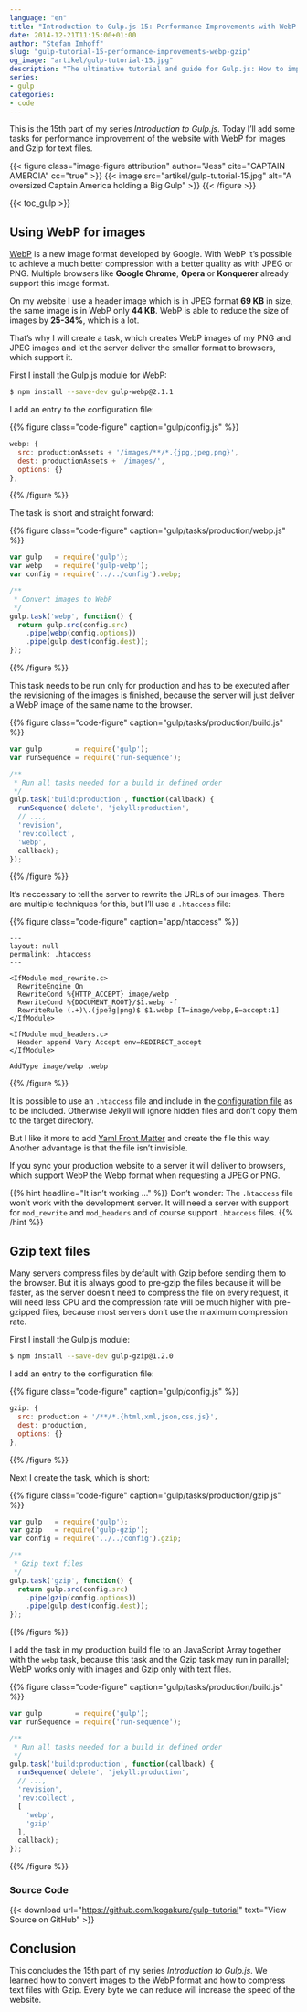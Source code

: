 ```yaml
---
language: "en"
title: "Introduction to Gulp.js 15: Performance Improvements with WebP and Gzip"
date: 2014-12-21T11:15:00+01:00
author: "Stefan Imhoff"
slug: "gulp-tutorial-15-performance-improvements-webp-gzip"
og_image: "artikel/gulp-tutorial-15.jpg"
description: "The ultimative tutorial and guide for Gulp.js: How to improve the speed and performance of your website with WebP and Gzip."
series:
- gulp
categories:
- code
---
```


This is the 15th part of my series *Introduction to Gulp.js*. Today I’ll add some tasks for performance improvement of the website with WebP for images and Gzip for text files.

{{< figure class="image-figure attribution" author="Jess" cite="CAPTAIN AMERCIA" cc="true" >}}
{{< image src="artikel/gulp-tutorial-15.jpg" alt="A oversized Captain America holding a Big Gulp" >}}
{{< /figure >}}

{{< toc_gulp >}}

## Using WebP for images
[WebP](https://developers.google.com/speed/webp/) is a new image format developed by Google. With WebP it’s possible to achieve a much better compression with a better quality as with JPEG or PNG. Multiple browsers like **Google Chrome**, **Opera** or **Konquerer** already support this image format.

On my website I use a header image which is in JPEG format **69 KB** in size, the same image is in WebP only **44 KB**. WebP is able to reduce the size of images by **25-34%**, which is a lot.

That’s why I will create a task, which creates WebP images of my PNG and JPEG images and let the server deliver the smaller format to browsers, which support it.

First I install the Gulp.js module for WebP:

```bash
$ npm install --save-dev gulp-webp@2.1.1
```

I add an entry to the configuration file:

{{% figure class="code-figure" caption="gulp/config.js" %}}
```javascript
webp: {
  src: productionAssets + '/images/**/*.{jpg,jpeg,png}',
  dest: productionAssets + '/images/',
  options: {}
},
```
{{% /figure %}}

The task is short and straight forward:

{{% figure class="code-figure" caption="gulp/tasks/production/webp.js" %}}
```javascript
var gulp   = require('gulp');
var webp   = require('gulp-webp');
var config = require('../../config').webp;

/**
 * Convert images to WebP
 */
gulp.task('webp', function() {
  return gulp.src(config.src)
    .pipe(webp(config.options))
    .pipe(gulp.dest(config.dest));
});
```
{{% /figure %}}

This task needs to be run only for production and has to be executed after the revisioning of the images is finished, because the server will just deliver a WebP image of the same name to the browser.

{{% figure class="code-figure" caption="gulp/tasks/production/build.js" %}}
```javascript
var gulp        = require('gulp');
var runSequence = require('run-sequence');

/**
 * Run all tasks needed for a build in defined order
 */
gulp.task('build:production', function(callback) {
  runSequence('delete', 'jekyll:production',
  // ...,
  'revision',
  'rev:collect',
  'webp',
  callback);
});
```
{{% /figure %}}

It’s neccessary to tell the server to rewrite the URLs of our images. There are multiple techniques for this, but I’ll use a `.htaccess` file:

{{% figure class="code-figure" caption="app/htaccess" %}}
```apacheconf
---
layout: null
permalink: .htaccess
---

<IfModule mod_rewrite.c>
  RewriteEngine On
  RewriteCond %{HTTP_ACCEPT} image/webp
  RewriteCond %{DOCUMENT_ROOT}/$1.webp -f
  RewriteRule (.+)\.(jpe?g|png)$ $1.webp [T=image/webp,E=accept:1]
</IfModule>

<IfModule mod_headers.c>
  Header append Vary Accept env=REDIRECT_accept
</IfModule>

AddType image/webp .webp
```
{{% /figure %}}

It is possible to use an `.htaccess` file and include in the [configuration file](https://jekyllrb.com/docs/configuration/) as to be included. Otherwise Jekyll will ignore hidden files and don’t copy them to the target directory.

But I like it more to add [Yaml Front Matter](https://jekyllrb.com/docs/frontmatter/) and create the file this way. Another advantage is that the file isn’t invisible.

If you sync your production website to a server it will deliver to browsers, which support WebP the Webp format when requesting a JPEG or PNG.

{{% hint headline="It isn’t working …" %}}
Don’t wonder: The `.htaccess` file won’t work with the development server. It will need a server with support for `mod_rewrite` and `mod_headers` and of course support `.htaccess` files.
{{% /hint %}}


## Gzip text files
Many servers compress files by default with Gzip before sending them to the browser. But it is always good to pre-gzip the files because it will be faster, as the server doesn’t need to compress the file on every request, it will need less CPU and the compression rate will be much higher with pre-gzipped files, because most servers don’t use the maximum compression rate.

First I install the Gulp.js module:

```bash
$ npm install --save-dev gulp-gzip@1.2.0
```

I add an entry to the configuration file:

{{% figure class="code-figure" caption="gulp/config.js" %}}
```javascript
gzip: {
  src: production + '/**/*.{html,xml,json,css,js}',
  dest: production,
  options: {}
},
```
{{% /figure %}}

Next I create the task, which is short:

{{% figure class="code-figure" caption="gulp/tasks/production/gzip.js" %}}
```javascript
var gulp   = require('gulp');
var gzip   = require('gulp-gzip');
var config = require('../../config').gzip;

/**
 * Gzip text files
 */
gulp.task('gzip', function() {
  return gulp.src(config.src)
    .pipe(gzip(config.options))
    .pipe(gulp.dest(config.dest));
});
```
{{% /figure %}}

I add the task in my production build file to an JavaScript Array together with the `webp` task, because this task and the Gzip task may run in parallel; WebP works only with images and Gzip only with text files.

{{% figure class="code-figure" caption="gulp/tasks/production/build.js" %}}
```javascript
var gulp        = require('gulp');
var runSequence = require('run-sequence');

/**
 * Run all tasks needed for a build in defined order
 */
gulp.task('build:production', function(callback) {
  runSequence('delete', 'jekyll:production',
  // ...,
  'revision',
  'rev:collect',
  [
    'webp',
    'gzip'
  ],
  callback);
});
```
{{% /figure %}}

### Source Code

{{< download url="https://github.com/kogakure/gulp-tutorial" text="View Source on GitHub" >}}

## Conclusion
This concludes the 15th part of my series *Introduction to Gulp.js*. We learned how to convert images to the WebP format and how to compress text files with Gzip. Every byte we can reduce will increase the speed of the website.
